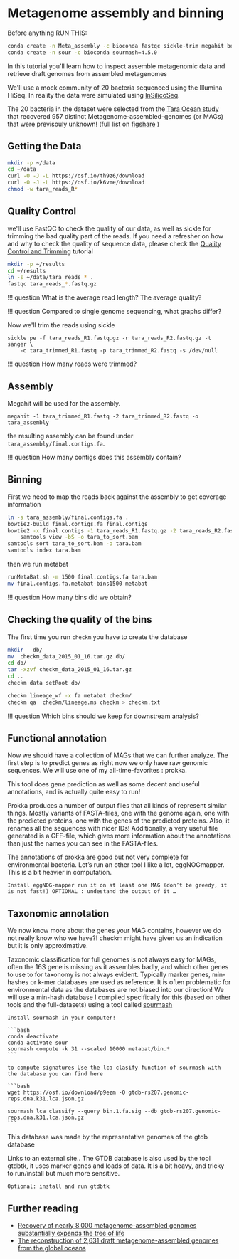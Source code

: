 # Metagenome assembly and binning

Before anything RUN THIS:

```bash
conda create -n Meta_assembly -c bioconda fastqc sickle-trim megahit bowtie2 samtools metabat2=2.15 checkm-genome prokka
conda create -n sour -c bioconda sourmash=4.5.0
```

In this tutorial you'll learn how to inspect assemble metagenomic data and retrieve draft genomes from assembled metagenomes

We'll use a mock community of 20 bacteria sequenced using the Illumina HiSeq.
In reality the data were simulated using [InSilicoSeq](http://insilicoseq.readthedocs.io).

The 20 bacteria in the dataset were selected from the [Tara Ocean study](http://ocean-microbiome.embl.de/companion.html) that recovered 957 distinct Metagenome-assembled-genomes (or MAGs) that were previsouly unknown! (full list on [figshare](https://figshare.com/articles/TARA-NON-REDUNDANT-MAGs/4902923/1) )

## Getting the Data

```bash
mkdir -p ~/data
cd ~/data
curl -O -J -L https://osf.io/th9z6/download
curl -O -J -L https://osf.io/k6vme/download
chmod -w tara_reads_R*
```

## Quality Control

we'll use FastQC to check the quality of our data, as well as sickle for trimming the bad quality part of the reads.
If you need a refresher on how and why to check the quality of sequence data, please check the [Quality Control and Trimming](qc) tutorial

```bash
mkdir -p ~/results
cd ~/results
ln -s ~/data/tara_reads_* .
fastqc tara_reads_*.fastq.gz
```

!!! question
    What is the average read length? The average quality?

!!! question
    Compared to single genome sequencing, what graphs differ?


Now we'll trim the reads using sickle

```
sickle pe -f tara_reads_R1.fastq.gz -r tara_reads_R2.fastq.gz -t sanger \
    -o tara_trimmed_R1.fastq -p tara_trimmed_R2.fastq -s /dev/null
```

!!! question
    How many reads were trimmed?

## Assembly

Megahit will be used for the assembly.

```
megahit -1 tara_trimmed_R1.fastq -2 tara_trimmed_R2.fastq -o tara_assembly
```

the resulting assembly can be found under `tara_assembly/final.contigs.fa`.

!!! question
    How many contigs does this assembly contain?

## Binning

First we need to map the reads back against the assembly to get coverage information

```bash
ln -s tara_assembly/final.contigs.fa .
bowtie2-build final.contigs.fa final.contigs
bowtie2 -x final.contigs -1 tara_reads_R1.fastq.gz -2 tara_reads_R2.fastq.gz | \
    samtools view -bS -o tara_to_sort.bam
samtools sort tara_to_sort.bam -o tara.bam
samtools index tara.bam
```

then we run metabat

```bash
runMetaBat.sh -m 1500 final.contigs.fa tara.bam
mv final.contigs.fa.metabat-bins1500 metabat
```

!!! question
    How many bins did we obtain?

## Checking the quality of the bins

The first time you run `checkm` you have to create the database

```bash
mkdir   db/
mv  checkm_data_2015_01_16.tar.gz db/
cd db/
tar -xzvf checkm_data_2015_01_16.tar.gz
cd ..
checkm data setRoot db/
```

```bash
checkm lineage_wf -x fa metabat checkm/
checkm qa  checkm/lineage.ms checkm > checkm.txt
```

!!! question
    Which bins should we keep for downstream analysis?


## Functional annotation

Now we should have a collection of MAGs that we can further analyze. The first step is to predict genes as right now we only have raw genomic sequences. We will use one of my all-time-favorites : prokka.

This tool does gene prediction as well as some decent and useful annotations, and is actually quite easy to run!

Prokka produces a number of output files that all kinds of represent similar things. Mostly variants of FASTA-files, one with the genome again, one with the predicted proteins, one with the genes of the predicted proteins. Also, it renames all the sequences with nicer IDs! Additionally, a very useful file generated is a GFF-file, which gives more information about the annotations than just the names you can see in the FASTA-files.

The annotations of prokka are good but not very complete for environmental bacteria. Let’s run an other tool I like a lot, eggNOGmapper. This is a bit heavier in computation.

    Install eggNOG-mapper run it on at least one MAG (don’t be greedy, it is not fast!) OPTIONAL : undestand the output of it …

## Taxonomic annotation

We now know more about the genes your MAG contains, however we do not really know who we have?! checkm might have given us an indication but it is only approximative.

Taxonomic classification for full genomes is not always easy for MAGs, often the 16S gene is missing as it assembles badly, and which other genes to use to for taxonomy is not always evident. Typically marker genes, min-hashes or k-mer databases are used as reference. It is often problematic for environmental data as the databases are not biased into our direction! We will use a min-hash database I compiled specifically for this (based on other tools and the full-datasets) using a tool called [sourmash](https://sourmash.readthedocs.io/en/latest/)

    Install sourmash in your computer! 
    
    ```bash
    conda deactivate
    conda activate sour
    sourmash compute -k 31 --scaled 10000 metabat/bin.* 
    ```
    
    to compute signatures Use the lca clasify function of sourmash with the database you can find here 
    
    ```bash
    wget https://osf.io/download/p9ezm -O gtdb-rs207.genomic-reps.dna.k31.lca.json.gz
    
    sourmash lca classify --query bin.1.fa.sig --db gtdb-rs207.genomic-reps.dna.k31.lca.json.gz
    ```

This database was made by the representative genomes of the gtdb database

Links to an external site.. The GTDB database is also used by the tool gtdbtk, it uses marker genes and loads of data. It is a bit heavy, and tricky to run/install but much more sensitive.

    Optional: install and run gtdbtk


## Further reading

* [Recovery of nearly 8,000 metagenome-assembled genomes substantially expands the tree of life](https://www.nature.com/articles/s41564-017-0012-7)
* [The reconstruction of 2,631 draft metagenome-assembled genomes from the global oceans](https://www.nature.com/articles/sdata2017203)

